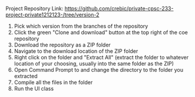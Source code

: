 Project Repository Link:
https://github.com/crebic/private-cpsc-233-project-private1212123-/tree/version-2


1. Pick which version from the branches of the repository
2. Click the green "Clone and download" button at the top right of the coe repository
3. Download the repository as a ZIP folder
4. Navigate to the download location of the ZIP folder
5. Right click on the folder and "Extract All" (extract the folder to whatever location of your choosing, usually into the same folder as the ZIP)
6. Open Command Prompt to and change the directory to the folder you extracted
7. Compile all the files in the folder
8. Run the UI class
